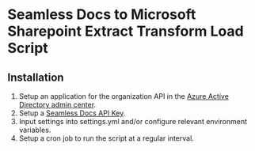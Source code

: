# Seamless Docs to Microsoft Sharepoint Extract Transform Load Script

## Installation
1. Setup an application for the organization API in the [Azure Active Directory admin center](https://aad.portal.azure.com/#blade/Microsoft_AAD_IAM/ActiveDirectoryMenuBlade/RegisteredApps).
2. Setup a [Seamless Docs API Key](https://mapc.seamlessdocs.com/account/api_management).
3. Input settings into settings.yml and/or configure relevant environment variables.
4. Setup a cron job to run the script at a regular interval.
